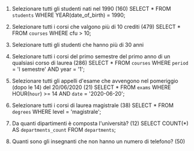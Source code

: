 1. Selezionare tutti gli studenti nati nel 1990 (160)
SELECT * 
FROM `students`
WHERE YEAR(date_of_birth) = 1990;

2. Selezionare tutti i corsi che valgono più di 10 crediti (479)
SELECT * 
FROM `courses` 
WHERE cfu > 10;

3. Selezionare tutti gli studenti che hanno più di 30 anni


4. Selezionare tutti i corsi del primo semestre del primo anno di un qualsiasi corso di
laurea (286)
SELECT *
FROM `courses`
WHERE `period` = 'I semestre' AND year = '1';

5. Selezionare tutti gli appelli d'esame che avvengono nel pomeriggio (dopo le 14) del
20/06/2020 (21)
SELECT * 
FROM `exams` 
WHERE HOUR(`hour`) >= 14 AND `date` = '2020-06-20';

6. Selezionare tutti i corsi di laurea magistrale (38)
SELECT * 
FROM `degrees` WHERE level = 'magistrale';

7. Da quanti dipartimenti è composta l'università? (12)
SELECT COUNT(*) AS `departments_count` 
FROM `departments`;

8. Quanti sono gli insegnanti che non hanno un numero di telefono? (50)
